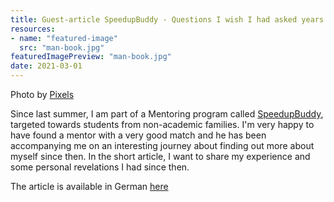 ```yaml
---
title: Guest-article SpeedupBuddy - Questions I wish I had asked years before
resources:
- name: "featured-image"
  src: "man-book.jpg"
featuredImagePreview: "man-book.jpg"
date: 2021-03-01
---
```

Photo by [Pixels](https://www.pexels.com/de-de/foto/mann-halt-buch-2781195/)

Since last summer, I am part of a Mentoring program called [SpeedupBuddy](https://speedupbuddy.de/), targeted towards students from non-academic families.
I'm very happy to have found a mentor with a very good match and he has been accompanying me on an interesting journey about finding out more about myself since then.
In the short article, I want to share my experience and some personal revelations I had since then.

The article is available in German [here](https://speedupbuddy.de/fragen-die-ich-mir-gerne-schon-vor-jahren-gestellt-haette)